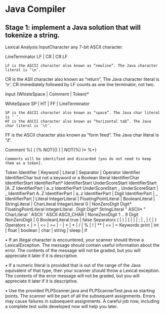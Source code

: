 # Java Compiler
## Stage 1:  implement a Java solution that will tokenize a string.
Lexical Analysis
InputCharacter  any 7-bit ASCII character.

LineTerminator  LF | CR | CR LF

	LF is the ASCII character also known as “newline”. The Java character literal is ‘\n’.
CR is the ASII character also known as “return”, The Java character literal is ‘\r’. CR immediately followed by LF counts as one line terminator, not two. 

Input  (WhisteSpace | Comment | Token)*

WhiteSpace  SP | HT | FF | LineTerminator

	SP is the ASCII character also known as “space”. The Java char literal is ‘ ‘.
	HT is the ASCII character also known as “horizontal tab”. The Java char literal is ‘\t’. 
FF is the ASCII character also known as “form feed”. The Java char literal is ‘\f’. 

Comment  %{    (   (% NOT({) ) | NOT(%) )* %+}

	Comments will be identified and discarded [you do not need to keep them as a token].

Token  Identifier | Keyword | Literal | Separator | Operator
Identifier  IdentifierChar but not a keyword or a Boolean literal
IdentifierChar  IdentifierStart IdentifierPart*
IdentifierStart   UnderScoreStart IdentifierStart |A..Z IdentifierPart | a..z IdentifierPart
UnderScoreStart  _ UnderScoreStart | _
IdentifierPart  A..Z IdentifierPart | a..z IdentifierPart | Digit IdentifierPart | _ IdentifierPart | 
Literal  IntegerLiteral | FloatingPointLiteral | BooleanLiteral | StringLiteral | CharLiteral
IntegerLiteral  0 | NonZeroDigit Digit*
FloatingPointLiteral   IntegerLiteral . Digit Digit*
StringLiteral  " ASCII* "
CharLiteral  ' ASCII '
ASCII  ASCII_CHAR | 
NoneZeroDigit  1 .. 9
Digit  NonZeroDigit | 0
BooleanLiteral  true | false
Separators  ( | ) | [ | ] | ; | , | { | }
Operators  < | > | <= | >= | - | + | * | / | % | ! | ** | == | =
Keywords  print | int | float | boolean | char | string | sleep | if

•	If an illegal character is encountered, your scanner should throw a LexicalException. The message should contain useful information about the error. The contents of the message will not be graded, but you will appreciate it later if it is descriptive.

•	If a numeric literal is provided that is out of the range of the Java equivalent of that type, then your scanner should throw a Lexical exception. The contents of the error message will not be graded, but you will appreciate it later if it is descriptive. 

•	Use the provided PLPScanner.java and PLPScannerTest.java as starting points. The scanner will be part of all the subsequent assignments. Errors may cause failures in subsequent assignments. A careful job now, including a complete test suite developed now will help you later.
